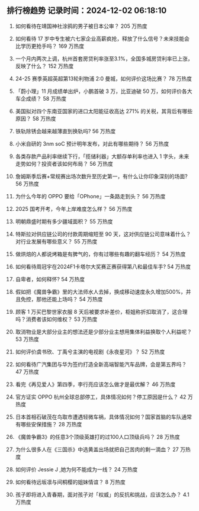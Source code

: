 
## 排行榜趋势 记录时间：2024-12-02 06:18:10
  
  1. 如何看待在靖国神社涂鸦的男子被日本公审？ 205 万热度
    
  2. 如何看待 17 岁中专生被六七家企业高薪疯抢，释放了什么信号？未来技能会比学历更抢手吗？ 169 万热度
    
  3. 一个月内两次上调，杭州首套房贷利率涨至3.1%，全国多城房贷利率已上涨，反映了什么？ 152 万热度
    
  4. 24-25 赛季英超英超第13轮利物浦 2:0 曼城，如何评价这场比赛？ 78 万热度
    
  5. 「蔚小理」11 月成绩单出炉，小鹏首破 3 万，比亚迪破 50 万，如何评价各大车企成绩？ 58 万热度
    
  6. 美国拟对四个东南亚国家的进口太阳能征收高达 271% 的关税，其背后有哪些原因？ 58 万热度
    
  7. 铁轨除锈会越来越薄直到换轨吗? 56 万热度
    
  8. 小米自研的 3nm soC 预计明年发布，对此有哪些期待？ 56 万热度
    
  9. 各类存款产品利率继续下行，「揽储利器」大额存单利率也进入 1 字头，未来走势如何？投资者该如何布局？ 56 万热度
    
  10. 詹姆斯季后赛+常规赛出场次数升至历史第一，有什么让你印象深刻的场面? 56 万热度
    
  11. 为什么今年的 OPPO 要给「OPhone」一条路走到头？ 56 万热度
    
  12. 2025 国考开考，今年上岸难度怎么样？ 56 万热度
    
  13. 明朝鼎盛时期有多少疆域面积？ 55 万热度
    
  14. 特斯拉对供应链公司的付款周期缩短至 90 天，这对供应链公司意味着什么？对行业发展有哪些意义？ 55 万热度
    
  15. 做烘焙的人都说烤箱是有脾气的，你有过哪些有趣的翻车经历？ 54 万热度
    
  16. 如何看待周冠宇在2024F1卡塔尔大奖赛正赛获得第八和最佳车手? 54 万热度
    
  17. 自卑者，如何释怀? 54 万热度
    
  18. 假如把《魔兽争霸》里的大法师水人去掉，换成移动速度永久增加500%，并且免控，那他还能上场吗？ 54 万热度
    
  19. 顾客 1 万买巴黎世家衣服 8 天后被要求补差价，柜姐称折扣取消了，这合理吗？消费者该如何维权？ 53 万热度
    
  20. 取消物业是大部分业主的想法还是少部分业主想用集体利益换取个人利益呢？ 53 万热度
    
  21. 如何评价虞书欣、丁禹兮主演的电视剧《永夜星河》？ 52 万热度
    
  22. 如何看待广汽集团与华为签约打造全新高端智能汽车品牌，会是第五界吗？ 47 万热度
    
  23. 看完《再见爱人》第四季，李行亮应该怎么做才是最优解？ 46 万热度
    
  24. 官方证实 OPPO 杭州全球总部停工，具体情况如何？停工原因是什么？ 42 万热度
    
  25. 日本首相石破茂在鸟取市遭遇轻微车祸，具体情况如何？国家首脑的车队通常有哪些安保措施？ 28 万热度
    
  26. 《魔兽争霸3》的任意3个顶级英雄打的过100人口顶级兵吗？ 28 万热度
    
  27. 为什么很多人在《三国杀》中选黄盖出场就把自己苦肉的剩一滴血？ 27 万热度
    
  28. 如何评价 Jessie J ,她为何不能成为一线？ 24 万热度
    
  29. 如何看待远坂凛与间桐樱的姐妹情谊？ 8 万热度
    
  30. 孩子即将进入青春期，面对孩子对「权威」的反抗和挑战，应该怎么办？ 4.1 万热度
    